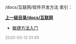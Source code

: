 /docs/互联网/软件开发方法 索引：


**[上一级目录/docs/互联网](/docs/互联网/index.md)**

- [敏捷方法入门](/docs/互联网/软件开发方法/敏捷方法入门.md)


<font size=2 color='grey'> 2020-03-12 01:45 </font>